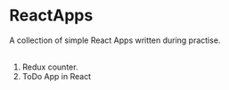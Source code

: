 # ReactApps

A collection of simple React Apps written during practise.
<br /><br />
1. Redux counter.
2. ToDo App in React
